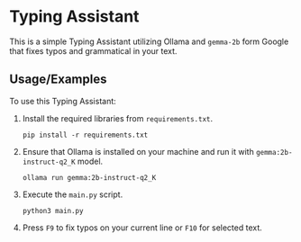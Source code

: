 # Typing Assistant

This is a simple Typing Assistant utilizing Ollama and `gemma-2b` form Google that fixes typos and grammatical in your text.

## Usage/Examples

To use this Typing Assistant:

1. Install the required libraries from `requirements.txt`.

   ```
   pip install -r requirements.txt
   ```

2. Ensure that Ollama is installed on your machine and run it with `gemma:2b-instruct-q2_K` model.

   ```
   ollama run gemma:2b-instruct-q2_K
   ```

3. Execute the `main.py` script.
   ```
   python3 main.py
   ```
4. Press `F9` to fix typos on your current line or `F10` for selected text.
